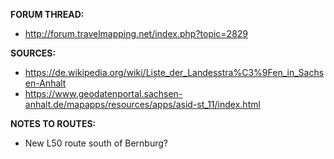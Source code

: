 ﻿**FORUM THREAD:**
- http://forum.travelmapping.net/index.php?topic=2829


**SOURCES:**
- https://de.wikipedia.org/wiki/Liste_der_Landesstra%C3%9Fen_in_Sachsen-Anhalt
- https://www.geodatenportal.sachsen-anhalt.de/mapapps/resources/apps/asid-st_11/index.html


**NOTES TO ROUTES:**
- New L50 route south of Bernburg?
